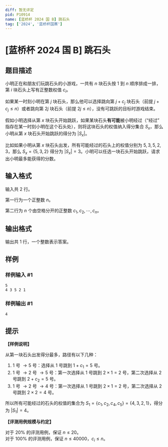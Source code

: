 ```yaml
---
diff: 暂无评定
pid: P10914
name: [蓝桥杯 2024 国 B] 跳石头
tag: ['2024', '蓝桥杯国赛']
---
```

# [蓝桥杯 2024 国 B] 跳石头
## 题目描述

小明正在和朋友们玩跳石头的小游戏，一共有 $n$ 块石头按 $1$ 到 $n$ 顺序排成一排，第 $i$ 块石头上写有正整数权值 $c_i$。

如果某一时刻小明在第 $j$ 块石头，那么他可以选择跳向第 $j + c_j$ 块石头（前提 $j + c_j \le n$）或者跳向第 $2j$ 块石头（前提 $2j \le n$），没有可跳跃的目标时游戏结束。

假如小明选择从第 $x$ 块石头开始跳跃，如果某块石头**有可能**被小明经过（“经过” 指存在某一时刻小明在这个石头处），则将这块石头的权值纳入得分集合 $S_x$，那么小明从第 $x$ 块石头开始跳跃的得分为 $|S_x|$。

比如如果小明从第 $x$ 块石头出发，所有可能经过的石头上的权值分别为 $5,3,5,2, 3$，那么 $S_x = \{5, 3, 2\}$ 得分为 $|S_x| = 3$。小明可以任选一块石头开始跳跃，请求出小明最多能获得的分数。
## 输入格式

输入共 $2$ 行。

第一行为一个正整数 $n$。

第二行为 $n$ 个由空格分开的正整数 $c_1, c_2,\cdots, c_n$。
## 输出格式

输出共 $1$ 行，一个整数表示答案。
## 样例

### 样例输入 #1
```
5
4 3 5 2 1
```
### 样例输出 #1
```
4
```
## 提示

**【样例说明】**

从第一块石头出发得分最多，路径有以下几种：

1. $1$ 号 $\to 5$ 号：选择从 $1$ 号跳到 $1 + c_1=5$ 号。
2. $1$ 号 $\to 2$ 号 $\to 5$ 号：第一次选择从 $1$ 号跳到 $2 \times 1=2$ 号，第二次选择从 $2$ 号跳到 $2 + c_2 = 5$ 号。
3. $1$ 号 $\to 2$ 号 $\to 4$ 号：第一次选择从 $1$ 号跳到 $2 \times 1=2$ 号，第二次选择从 $2$ 号跳到 $2 \times 2 = 4$ 号。

所以所有可能经过的石头的权值的集合为 $S_1 = \{c_1, c_2, c_4, c_5\} = \{4, 3, 2, 1\}$，得分为 $|S_1| = 4$。

**【评测用例规模与约定】**

对于 $20\%$ 的评测用例，保证 $n \le 20$。  
对于 $100\%$ 的评测用例，保证 $n \le 40000$，$c_i \le n$。

